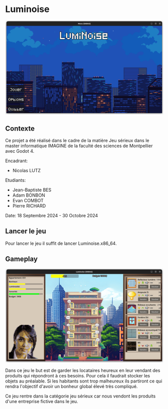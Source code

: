 # Luminoise
![Texte alternatif](README/Menu.png)
## Contexte
Ce projet a été réalisé dans le cadre de la matière Jeu sérieux dans le master informatique IMAGINE de la faculté des sciences de Montpellier avec Godot 4.

Encadrant:
- Nicolas LUTZ

Etudiants:
- Jean-Baptiste BES
- Adam BONBON
- Evan COMBOT
- Pierre RICHARD

Date: 18 Septembre 2024 - 30 Octobre 2024

## Lancer le jeu

Pour lancer le jeu il suffit de lancer Luminoise.x86_64.

## Gameplay

![Texte alternatif](README/Main.png)

Dans ce jeu le but est de garder les locataires heureux en leur vendant des produits qui répondront à ces besoins. Pour cela il faudrait stocker les objets au préalable. Si les habitants sont trop malheureux ils partiront ce qui rendra l'objectif d'avoir un bonheur global élevé très compliqué.

Ce jeu rentre dans la catégorie jeu sérieux car nous vendont les produits d'une entreprise fictive dans le jeu.